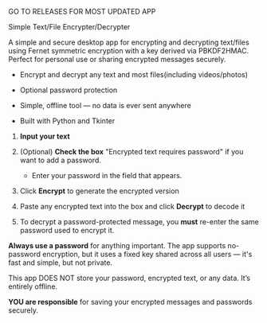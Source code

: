 GO TO RELEASES FOR MOST UPDATED APP

Simple Text/File Encrypter/Decrypter

A simple and secure desktop app for encrypting and decrypting text/files using Fernet symmetric encryption with a key derived via PBKDF2HMAC. Perfect for personal use or sharing encrypted messages securely.

- Encrypt and decrypt any text and most files(including videos/photos)

- Optional password protection

- Simple, offline tool — no data is ever sent anywhere

- Built with Python and Tkinter

1. **Input your text** 

2. (Optional) **Check the box** "Encrypted text requires password" if you want to add a password.

   - Enter your password in the field that appears.

3. Click **Encrypt** to generate the encrypted version 

4. Paste any encrypted text into the box and click **Decrypt** to decode it 

5. To decrypt a password-protected message, you **must** re-enter the same password used to encrypt it.

**Always use a password** for anything important. The app supports no-password encryption, but it uses a fixed key shared across all users — it's fast and simple, but not private.

This app DOES NOT store your password, encrypted text, or any data. It’s entirely offline.

**YOU are responsible** for saving your encrypted messages and passwords securely.
